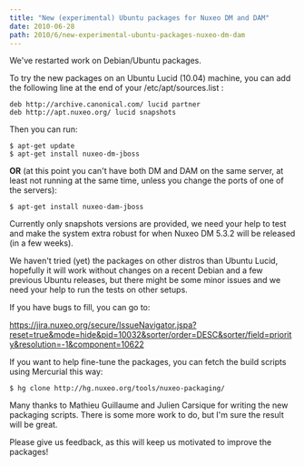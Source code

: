 ```yaml
---
title: "New (experimental) Ubuntu packages for Nuxeo DM and DAM"
date: 2010-06-28
path: 2010/6/new-experimental-ubuntu-packages-nuxeo-dm-dam
---
```


<p>We've restarted work on Debian/Ubuntu packages.</p><p>To try the new packages on an Ubuntu Lucid (10.04) machine, you can add the following line at the end of your /etc/apt/sources.list :</p><pre><code>deb http://archive.canonical.com/ lucid partner
deb http://apt.nuxeo.org/ lucid snapshots
</code></pre><p>Then you can run:</p><pre><code>$ apt-get update
$ apt-get install nuxeo-dm-jboss
</code></pre><p><strong>OR</strong> (at this point you can't have both DM and DAM on the same server, at least not running at the same time, unless you change the ports of one of the servers):</p><pre><code>$ apt-get install nuxeo-dam-jboss
</code></pre><p>Currently only snapshots versions are provided, we need your help to test and make the system extra robust for when Nuxeo DM 5.3.2 will be released (in a few weeks).</p><p>We haven't tried (yet) the packages on other distros than Ubuntu Lucid, hopefully it will work without changes on a recent Debian and a few previous Ubuntu releases, but there might be some minor issues and we need your help to run the tests on other setups.</p><p>If you have bugs to fill, you can go to:</p><p><a href="https://jira.nuxeo.org/secure/IssueNavigator.jspa?reset=true&amp;mode=hide&amp;pid=10032&amp;sorter/order=DESC&amp;sorter/field=priority&amp;resolution=-1&amp;component=10622">https://jira.nuxeo.org/secure/IssueNavigator.jspa?reset=true&amp;mode=hide&amp;pid=10032&amp;sorter/order=DESC&amp;sorter/field=priority&amp;resolution=-1&amp;component=10622</a></p><p>If you want to help fine-tune the packages, you can fetch the build scripts using Mercurial this way:</p><pre><code>$ hg clone http://hg.nuxeo.org/tools/nuxeo-packaging/
</code></pre><p>Many thanks to Mathieu Guillaume and Julien Carsique for writing the new packaging scripts. There is some more work to do, but I'm sure the result will be great.</p><p>Please give us feedback, as this will keep us motivated to improve the packages!</p>
 

